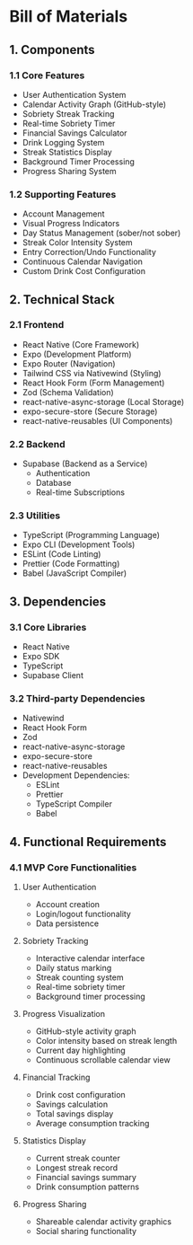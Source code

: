 # Bill of Materials

## 1. Components

### 1.1 Core Features
- User Authentication System
- Calendar Activity Graph (GitHub-style)
- Sobriety Streak Tracking
- Real-time Sobriety Timer
- Financial Savings Calculator
- Drink Logging System
- Streak Statistics Display
- Background Timer Processing
- Progress Sharing System

### 1.2 Supporting Features
- Account Management
- Visual Progress Indicators
- Day Status Management (sober/not sober)
- Streak Color Intensity System
- Entry Correction/Undo Functionality
- Continuous Calendar Navigation
- Custom Drink Cost Configuration

## 2. Technical Stack

### 2.1 Frontend
- React Native (Core Framework)
- Expo (Development Platform)
- Expo Router (Navigation)
- Tailwind CSS via Nativewind (Styling)
- React Hook Form (Form Management)
- Zod (Schema Validation)
- react-native-async-storage (Local Storage)
- expo-secure-store (Secure Storage)
- react-native-reusables (UI Components)

### 2.2 Backend
- Supabase (Backend as a Service)
  - Authentication
  - Database
  - Real-time Subscriptions

### 2.3 Utilities
- TypeScript (Programming Language)
- Expo CLI (Development Tools)
- ESLint (Code Linting)
- Prettier (Code Formatting)
- Babel (JavaScript Compiler)

## 3. Dependencies

### 3.1 Core Libraries
- React Native
- Expo SDK
- TypeScript
- Supabase Client

### 3.2 Third-party Dependencies
- Nativewind
- React Hook Form
- Zod
- react-native-async-storage
- expo-secure-store
- react-native-reusables
- Development Dependencies:
  - ESLint
  - Prettier
  - TypeScript Compiler
  - Babel

## 4. Functional Requirements

### 4.1 MVP Core Functionalities
1. User Authentication
   - Account creation
   - Login/logout functionality
   - Data persistence

2. Sobriety Tracking
   - Interactive calendar interface
   - Daily status marking
   - Streak counting system
   - Real-time sobriety timer
   - Background timer processing

3. Progress Visualization
   - GitHub-style activity graph
   - Color intensity based on streak length
   - Current day highlighting
   - Continuous scrollable calendar view

4. Financial Tracking
   - Drink cost configuration
   - Savings calculation
   - Total savings display
   - Average consumption tracking

5. Statistics Display
   - Current streak counter
   - Longest streak record
   - Financial savings summary
   - Drink consumption patterns

6. Progress Sharing
   - Shareable calendar activity graphics
   - Social sharing functionality
